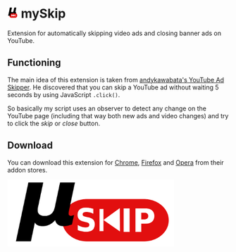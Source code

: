 # <img src="icon.png" width="24"> **mySkip**

Extension for automatically skipping video ads and closing banner ads on YouTube.

## Functioning

The main idea of this extension is taken from [andykawabata's YouTube Ad Skipper](https://github.com/andykawabata/youtube_ad_skipper). He discovered that you can skip a YouTube ad without waiting 5 seconds by using JavaScript `.click()`.

So basically my script uses an observer to detect any change on the YouTube page (including that way both new ads and video changes) and try to click the *skip* or *close* button.

## Download

You can download this extension for [Chrome](https://chrome.google.com/webstore/detail/myskip/ohmcfchlgaajmendoliochefcnbhdibb), [Firefox](https://addons.mozilla.org/es/firefox/addon/myskip/) and [Opera](https://addons.opera.com/es/extensions/details/myskip/) from their addon stores.

<img src="banner.png" width="75%">